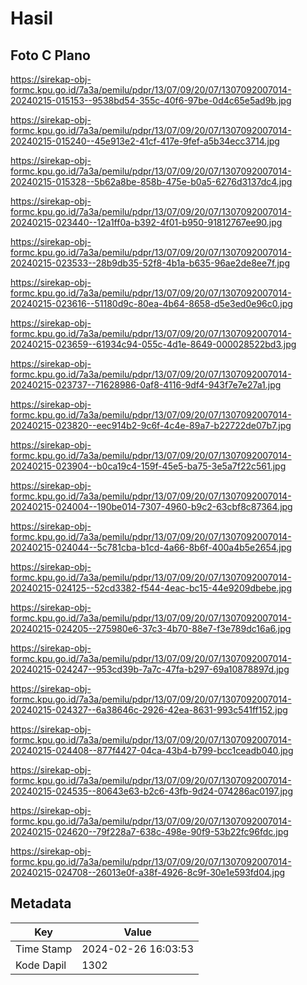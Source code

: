 # Hasil

## Foto C Plano

https://sirekap-obj-formc.kpu.go.id/7a3a/pemilu/pdpr/13/07/09/20/07/1307092007014-20240215-015153--9538bd54-355c-40f6-97be-0d4c65e5ad9b.jpg

https://sirekap-obj-formc.kpu.go.id/7a3a/pemilu/pdpr/13/07/09/20/07/1307092007014-20240215-015240--45e913e2-41cf-417e-9fef-a5b34ecc3714.jpg

https://sirekap-obj-formc.kpu.go.id/7a3a/pemilu/pdpr/13/07/09/20/07/1307092007014-20240215-015328--5b62a8be-858b-475e-b0a5-6276d3137dc4.jpg

https://sirekap-obj-formc.kpu.go.id/7a3a/pemilu/pdpr/13/07/09/20/07/1307092007014-20240215-023440--12a1ff0a-b392-4f01-b950-91812767ee90.jpg

https://sirekap-obj-formc.kpu.go.id/7a3a/pemilu/pdpr/13/07/09/20/07/1307092007014-20240215-023533--28b9db35-52f8-4b1a-b635-96ae2de8ee7f.jpg

https://sirekap-obj-formc.kpu.go.id/7a3a/pemilu/pdpr/13/07/09/20/07/1307092007014-20240215-023616--51180d9c-80ea-4b64-8658-d5e3ed0e96c0.jpg

https://sirekap-obj-formc.kpu.go.id/7a3a/pemilu/pdpr/13/07/09/20/07/1307092007014-20240215-023659--61934c94-055c-4d1e-8649-000028522bd3.jpg

https://sirekap-obj-formc.kpu.go.id/7a3a/pemilu/pdpr/13/07/09/20/07/1307092007014-20240215-023737--71628986-0af8-4116-9df4-943f7e7e27a1.jpg

https://sirekap-obj-formc.kpu.go.id/7a3a/pemilu/pdpr/13/07/09/20/07/1307092007014-20240215-023820--eec914b2-9c6f-4c4e-89a7-b22722de07b7.jpg

https://sirekap-obj-formc.kpu.go.id/7a3a/pemilu/pdpr/13/07/09/20/07/1307092007014-20240215-023904--b0ca19c4-159f-45e5-ba75-3e5a7f22c561.jpg

https://sirekap-obj-formc.kpu.go.id/7a3a/pemilu/pdpr/13/07/09/20/07/1307092007014-20240215-024004--190be014-7307-4960-b9c2-63cbf8c87364.jpg

https://sirekap-obj-formc.kpu.go.id/7a3a/pemilu/pdpr/13/07/09/20/07/1307092007014-20240215-024044--5c781cba-b1cd-4a66-8b6f-400a4b5e2654.jpg

https://sirekap-obj-formc.kpu.go.id/7a3a/pemilu/pdpr/13/07/09/20/07/1307092007014-20240215-024125--52cd3382-f544-4eac-bc15-44e9209dbebe.jpg

https://sirekap-obj-formc.kpu.go.id/7a3a/pemilu/pdpr/13/07/09/20/07/1307092007014-20240215-024205--275980e6-37c3-4b70-88e7-f3e789dc16a6.jpg

https://sirekap-obj-formc.kpu.go.id/7a3a/pemilu/pdpr/13/07/09/20/07/1307092007014-20240215-024247--953cd39b-7a7c-47fa-b297-69a10878897d.jpg

https://sirekap-obj-formc.kpu.go.id/7a3a/pemilu/pdpr/13/07/09/20/07/1307092007014-20240215-024327--6a38646c-2926-42ea-8631-993c541ff152.jpg

https://sirekap-obj-formc.kpu.go.id/7a3a/pemilu/pdpr/13/07/09/20/07/1307092007014-20240215-024408--877f4427-04ca-43b4-b799-bcc1ceadb040.jpg

https://sirekap-obj-formc.kpu.go.id/7a3a/pemilu/pdpr/13/07/09/20/07/1307092007014-20240215-024535--80643e63-b2c6-43fb-9d24-074286ac0197.jpg

https://sirekap-obj-formc.kpu.go.id/7a3a/pemilu/pdpr/13/07/09/20/07/1307092007014-20240215-024620--79f228a7-638c-498e-90f9-53b22fc96fdc.jpg

https://sirekap-obj-formc.kpu.go.id/7a3a/pemilu/pdpr/13/07/09/20/07/1307092007014-20240215-024708--26013e0f-a38f-4926-8c9f-30e1e593fd04.jpg


## Metadata

| Key        | Value               |
| ---------- | ------------------- |
| Time Stamp | 2024-02-26 16:03:53 |
| Kode Dapil | 1302                |



